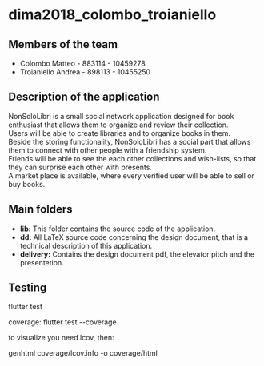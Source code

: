 # dima2018_colombo_troianiello

## Members of the team
* Colombo Matteo     - 883114 - 10459278
* Troianiello Andrea - 898113 - 10455250

## Description of the application

NonSoloLibri is a small social network application designed for book enthusiast that allows them to organize and review their collection.<br/>
Users will be able to create libraries and to organize books in them.<br/>
Beside the storing functionality, NonSoloLibri has a social part that allows them to connect with other people with a friendship system.<br/>
Friends will be able to see the each other collections and wish-lists, so that they can surprise each other with presents.<br/>
A market place is available, where every verified user will be able to sell or buy books.

## Main folders
* **lib:** This folder contains the source code of the application.
* **dd:** All LaTeX source code concerning the design document, that is a technical description of this application.
* **delivery:** Contains the design document pdf, the elevator pitch and the presentetion.


## Testing
flutter test

coverage:
flutter test --coverage

to visualize you need lcov, then:

genhtml coverage/lcov.info -o coverage/html
